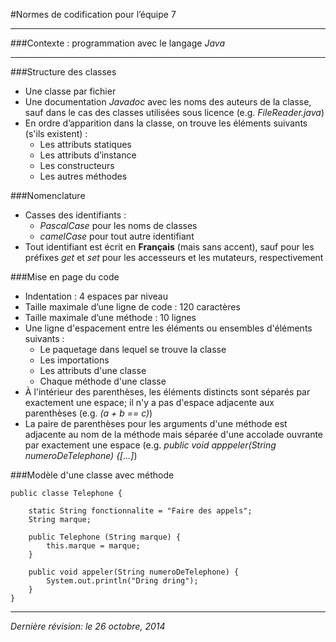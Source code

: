 #Normes de codification pour l’équipe 7

---
###Contexte : programmation avec le langage _Java_

---

###Structure des classes
- Une classe par fichier
- Une documentation _Javadoc_ avec les noms des auteurs de la classe, sauf dans le cas des classes utilisées sous licence (e.g. _FileReader.java_) 
- En ordre d’apparition dans la classe, on trouve les éléments suivants (s'ils existent) :
	- Les attributs statiques
	- Les attributs d’instance
	- Les constructeurs
	- Les autres méthodes

###Nomenclature
- Casses des identifiants : 
	- _PascalCase_ pour les noms de classes
	- _camelCase_ pour tout autre identifiant
- Tout identifiant est écrit en **Français** (mais sans accent), sauf pour les préfixes _get_ et _set_ pour les accesseurs et les mutateurs, respectivement

###Mise en page du code 

- Indentation : 4 espaces par niveau
- Taille maximale d’une ligne de code : 120 caractères
- Taille maximale d’une méthode : 10 lignes
- Une ligne d'espacement entre les éléments ou ensembles d'éléments suivants :
	- Le paquetage dans lequel se trouve la classe
    - Les importations
    - Les attributs d'une classe
    - Chaque méthode d'une classe 
- À l'intérieur des parenthèses, les éléments distincts sont séparés par exactement une espace; il n'y a pas d'espace adjacente aux parenthèses (e.g. _(a + b == c)_)
- La paire de parenthèses pour les arguments d'une méthode est adjacente au nom de la méthode mais séparée d'une accolade ouvrante par exactement une espace (e.g. _public void apppeler(String numeroDeTelephone) {[...]_)

###Modèle d'une classe avec méthode
```
public classe Telephone {
	
	static String fonctionnalite = "Faire des appels";
	String marque;

	public Telephone (String marque) {
		this.marque = marque;
	}
	
	public void appeler(String numeroDeTelephone) {
		System.out.println("Dring dring");
	}
}
```
---
_Dernière révision: le 26 octobre, 2014_
